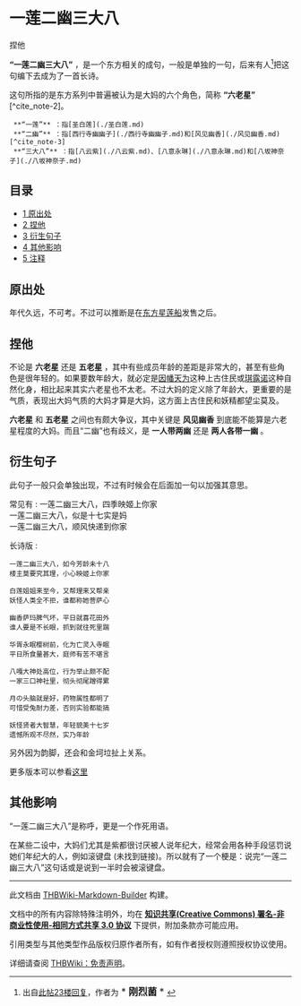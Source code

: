 # 一莲二幽三大八

<!-- source html: G:\repos\THBWiki-Markdown-Builder\THBWikiMarkdown\Temp\main\b\b7\ns0%3A%E4%B8%80%E8%8E%B2%E4%BA%8C%E5%B9%BD%E4%B8%89%E5%A4%A7%E5%85%AB.html -->

捏他

  
 **“一莲二幽三大八”** ，是一个东方相关的成句，一般是单独的一句，后来有人[^cite_note-1]把这句编下去成为了一首长诗。
  
  
这句所指的是东方系列中普遍被认为是大妈的六个角色，简称 **“六老星”** [^cite_note-2]。
  

```
 **“一莲”** ：指[圣白莲](./圣白莲.md)
 **“二幽”** ：指[西行寺幽幽子](./西行寺幽幽子.md)和[风见幽香](./风见幽香.md)[^cite_note-3]
 **“三大八”** ：指[八云紫](./八云紫.md)、[八意永琳](./八意永琳.md)和[八坂神奈子](./八坂神奈子.md)
```

## 目录

- [1 原出处](#原出处)
- [2 捏他](#捏他)
- [3 衍生句子](#衍生句子)
- [4 其他影响](#其他影响)
- [5 注释](#注释)




## 原出处
  
年代久远，不可考。不过可以推断是在[东方星莲船](./东方星莲船.md)发售之后。
  

## 捏他
  
不论是 **六老星** 还是 **五老星** ，其中有些成员年龄的差距是非常大的，甚至有些角色是很年轻的。如果要数年龄大，就必定是[因幡天为](./因幡帝.md)这种上古住民或[琪露诺](./琪露诺.md)这种自然化身，相比起来其实六老星也不太老。不过大妈的定义除了年龄大，更重要的是气质，表现出大妈气质的大妈才算是大妈，这方面上古住民和妖精都望尘莫及。
  
  
 **六老星** 和 **五老星** 之间也有颇大争议，其中关键是 **风见幽香** 到底能不能算是六老星程度的大妈。而且“二幽”也有歧义，是 **一人带两幽** 还是 **两人各带一幽** 。
  

## 衍生句子
  
此句子一般只会单独出现，不过有时候会在后面加一句以加强其意思。
  

常见有
: 一莲二幽三大八，四季映姬上你家  
一莲二幽三大八，似是十七实是妈  
一莲二幽三大八，顺风快递到你家

长诗版
: 

```
一莲二幽三大八，如今芳龄未十八
楼主莫要究其理，小心映姬上你家

白莲姐姐来至今，又帮理来又帮亲
妖怪人类全不拒，谁都称她菩萨心

幽香萨玛脾气坏，平日就喜花田外
谁人要是不长眼，抓到就往死里踹

华胥永眠樱树前，化为亡灵入寺眠
平日所食量甚大，庭师有苦不堪言

八嘎大神处高位，行为举止颇不配
一家三口神社里，彻头彻尾蹭得累

月の头脑就是好，药物属性都明了
可惜受兔耐力差，否则实验都能搞

妖怪贤者大智慧，年轻貌美十七岁
遗憾所观不尽然，实乃年龄
```

  
另外因为韵脚，还会和金坷垃扯上关系。
  
  
更多版本可以参看[这里](http://bbs.nyasama.com/forum.php?mod=viewthread&amp;tid=26135)
  

## 其他影响
  
“一莲二幽三大八”是称呼，更是一个作死用语。
  
  
在某些二设中，大妈们尤其是紫都很讨厌被人说年纪大，经常会用各种手段惩罚说她们年纪大的人，例如滚键盘 (未找到链接)。所以就有了一个梗是：说完“一莲二幽三大八”这句话或是说到一半时会被滚键盘。
  


[^cite_note-1]: 出自[此帖23楼回复](http://tieba.baidu.com/p/1798730001)，作者为<big> * **刚烈菌** * </big>





---

此文档由 [THBWiki-Markdown-Builder](https://github.com/Delsin-Yu/THBWiki-Markdown-Builder) 构建。

文档中的所有内容除特殊注明外，均在 [**知识共享(Creative Commons) 署名-非商业性使用-相同方式共享 3.0 协议**](https://creativecommons.org/licenses/by-sa/3.0/deed.zh-hans) 下提供，附加条款亦可能应用。

引用类型与其他类型作品版权归原作者所有，如有作者授权则遵照授权协议使用。

详细请查阅 [THBWiki：免责声明](https://thbwiki.cc/THBWiki:%E5%85%8D%E8%B4%A3%E5%A3%B0%E6%98%8E)。

